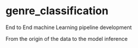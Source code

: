 # genre_classification

End to End machine Learning pipeline development

From the origin of the data to the  model inference
